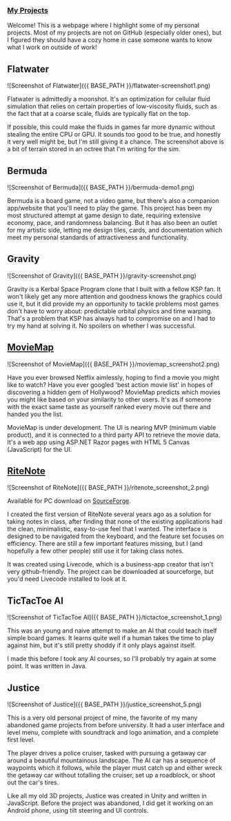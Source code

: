### [My Projects](https://github.com/timeofdave)

Welcome! This is a webpage where I highlight some of my personal projects. Most of my projects are not on GitHub (especially older ones), but I figured they should have a cozy home in case someone wants to know what I work on outside of work!



## Flatwater

![Screenshot of Flatwater]({{ BASE_PATH }}/flatwater-screenshot1.png)

Flatwater is admittedly a moonshot. It's an optimization for cellular fluid simulation that relies on certain properties of low-viscosity fluids, such as the fact that at a coarse scale, fluids are typically flat on the top.

If possible, this could make the fluids in games far more dynamic without stealing the entire CPU or GPU. It sounds too good to be true, and honestly it very well might be, but I'm still giving it a chance. The screenshot above is a bit of terrain stored in an octree that I'm writing for the sim.




## Bermuda

![Screenshot of Bermuda]({{ BASE_PATH }}/bermuda-demo1.png)

Bermuda is a board game, not a video game, but there's also a companion app/website that you'll need to play the game. This project has been my most structured attempt at game design to date, requiring extensive economy, pace, and randomness balancing. But it has also been an outlet for my artistic side, letting me design tiles, cards, and documentation which meet my personal standards of attractiveness and functionality.




## Gravity

![Screenshot of Gravity]({{ BASE_PATH }}/gravity-screenshot.png)

Gravity is a Kerbal Space Program clone that I built with a fellow KSP fan. It won't likely get any more attention and goodness knows the graphics could use it, but it did provide my an opportunity to tackle problems most games don't have to worry about: predictable orbital physics and time warping. That's a problem that KSP has always had to compromise on and I had to try my hand at solving it. No spoilers on whether I was successful.




## [MovieMap](https://github.com/timeofdave/MovieMap)

![Screenshot of MovieMap]({{ BASE_PATH }}/moviemap_screenshot2.png)

Have you ever browsed Netflix aimlessly, hoping to find a movie you might like to watch? Have you ever googled 'best action movie list' in hopes of discovering a hidden gem of Hollywood? MovieMap predicts which movies you might like based on your similarity to other users. It's as if someone with the exact same taste as yourself ranked every movie out there and handed you the list.

MovieMap is under development. The UI is nearing MVP (minimum viable product), and it is connected to a third party API to retrieve the movie data. It's a web app using ASP.NET Razor pages with HTML 5 Canvas (JavaScript) for the UI.




## [RiteNote](https://sourceforge.net/projects/ritenote/)

![Screenshot of RiteNote]({{ BASE_PATH }}/ritenote_screenshot_2.png)

Available for PC download on [SourceForge](https://sourceforge.net/projects/ritenote/).

I created the first version of RiteNote several years ago as a solution for taking notes in class, after finding that none of the existing applications had the clean, minimalistic, easy-to-use feel that I wanted. The interface is designed to be navigated from the keyboard, and the feature set focuses on efficiency. There are still a few important features missing, but I (and hopefully a few other people) still use it for taking class notes.

It was created using Livecode, which is a business-app creator that isn't very github-friendly. The project can be downloaded at sourceforge, but you'd need Livecode installed to look at it.




## TicTacToe AI

![Screenshot of TicTacToe AI]({{ BASE_PATH }}/tictactoe_screenshot_1.png)

This was an young and naive attempt to make an AI that could teach itself simple board games. It learns quite well if a human takes the time to play against him, but it's still pretty shoddy if it only plays against itself.

I made this before I took any AI courses, so I'll probably try again at some point. It was written in Java.




## Justice

![Screenshot of Justice]({{ BASE_PATH }}/justice_screenshot_5.png)

This is a very old personal project of mine, the favorite of my many abandoned game projects from before university. It had a user interface and level menu, complete with soundtrack and logo animation, and a complete first level.

The player drives a police cruiser, tasked with pursuing a getaway car around a beautiful mountainous landscape. The AI car has a sequence of waypoints which it follows, while the player must catch up and either wreck the getaway car without totalling the cruiser, set up a roadblock, or shoot out the car's tires.

Like all my old 3D projects, Justice was created in Unity and written in JavaScript. Before the project was abandoned, I did get it working on an Android phone, using tilt steering and UI controls.
